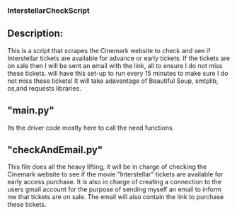 ### InterstellarCheckScript
## Description:
This is a script that scrapes the Cinemark website to check and see if Interstellar tickets are available for advance or early tickets. If the tickets are on sale then I will be sent an email with the link,
all to ensure I do not miss these tickets. will have this set-up to run every 15 minutes to make sure I do not miss these tickets!
It will take adavantage of Beautiful Soup, smtplib, os,and requests libraries.

## "main.py"
Its the driver code mostly here to call the need functions.

## "checkAndEmail.py" 
This file does all the heavy lifting, it will be in charge of checking the Cinemark website to see if the movie "Interstellar" tickets are available for early access purchase. It is also in charge of creating a connection to the users gmail account for the purpose of sending myself an email to inform me that tickets are on sale. The email will also contain the link to purchase these tickets.

